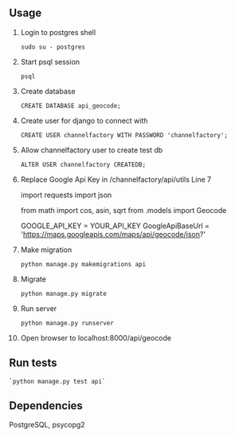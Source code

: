 ## Usage
1. Login to postgres shell

    `sudo su - postgres`

2. Start psql session

    `psql`

3. Create database

    `CREATE DATABASE api_geocode;`

4. Create user for django to connect with
    
    `CREATE USER channelfactory WITH PASSWORD 'channelfactory';`

5. Allow channelfactory user to create test db
    
    `ALTER USER channelfactory CREATEDB;`

6. Replace Google Api Key in /channelfactory/api/utils Line 7

    import requests
    import json

    from math import cos, asin, sqrt
    from .models import Geocode

    GOOGLE_API_KEY = YOUR_API_KEY
    GoogleApiBaseUrl = 'https://maps.googleapis.com/maps/api/geocode/json?'

7. Make migration

    `python manage.py makemigrations api`

8. Migrate

    `python manage.py migrate`

9. Run server

    `python manage.py runserver`

10. Open browser to localhost:8000/api/geocode

## Run tests
    `python manage.py test api`

## Dependencies
PostgreSQL, psycopg2
